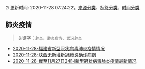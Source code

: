 :alarm_clock: 更新时间: 2020-11-28 07:24:22。[来源分类](../README.md)、[标签分类](../TAGS.md)、[时间分类](../TIMELINE.md)

## 肺炎疫情


> 关键字：`肺炎`、`肺炎疫情`、`武汉肺炎`



- [2020-11-28-福建省新型冠状病毒肺炎疫情情况](http://wjw.fujian.gov.cn/ztzl/gzbufk/yqtb/202011/t20201128_5460965.htm) 
- [2020-11-28-陕西无新增新冠肺炎确诊病例](http://sxwjw.shaanxi.gov.cn/art/2020/11/28/art_9_74733.html) 
- [2020-11-28-截至11月27日24时新型冠状病毒肺炎疫情最新情况](http://www.nhc.gov.cn/xcs/yqtb/202011/c02ae1c55f774e7f94dbc4c08edc5e2a.shtml) 